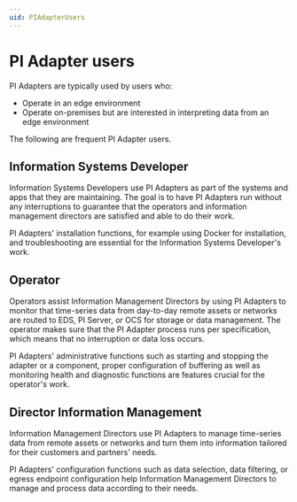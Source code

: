 ```yaml
---
uid: PIAdapterUsers
---
```


# PI Adapter users

PI Adapters are typically used by users who:

- Operate in an edge environment 
- Operate on-premises but are interested in interpreting data from an edge environment

The following are frequent PI Adapter users.

## Information Systems Developer

Information Systems Developers use PI Adapters as part of the systems and apps that they are maintaining. The goal is to have PI Adapters run without any interruptions to guarantee that the operators and information management directors are satisfied and able to do their work.

PI Adapters' installation functions, for example using Docker for installation, and troubleshooting are essential for the Information Systems Developer's work.

## Operator

Operators assist Information Management Directors by using PI Adapters to monitor that time-series data from day-to-day remote assets or networks are routed to EDS, PI Server, or OCS for storage or data management. The operator makes sure that the PI Adapter process runs per specification, which means that no interruption or data loss occurs.

PI Adapters' administrative functions such as starting and stopping the adapter or a component, proper configuration of buffering as well as monitoring health and diagnostic functions are features crucial for the operator's work.

## Director Information Management

Information Management Directors use PI Adapters to manage time-series data from remote assets or networks and turn them into information tailored for their customers and partners' needs.

PI Adapters' configuration functions such as data selection, data filtering, or egress endpoint configuration help Information Management Directors to manage and process data according to their needs.
